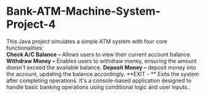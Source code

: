 # Bank-ATM-Machine-System-Project-4
This Java project simulates a simple ATM system with four core functionalities:  
**Check A/C Balance –** Allows users to view their current account balance. 
**Withdraw Money –** Enables users to withdraw money, ensuring the amount doesn't exceed the available balance.
**Deposit Money –** deposit money into the account, updating the balance accordingly. 
**EXIT - ** Exits the system after completing operations.
It's a console-based application designed to handle basic banking operations using conditional logic and user inputs..
